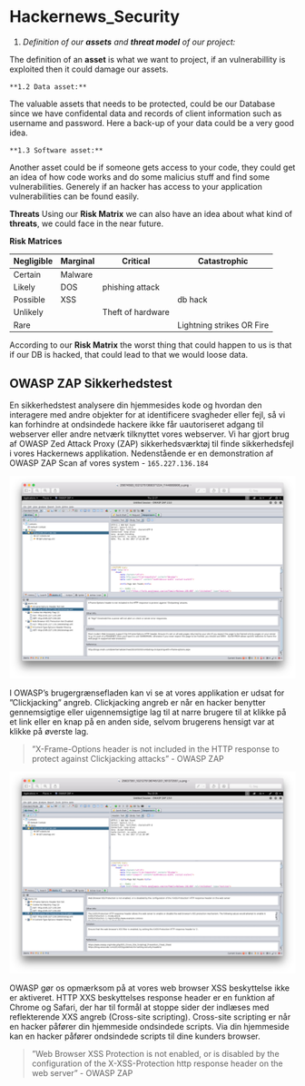 # Hackernews_Security

1. _Definition of our **assets** and **threat model** of our project:_

The definition of an **asset** is what we want to project, if an vulnerabillity is exploited then it could damage our assets. 
    
    **1.2 Data asset:**
The valuable assets that needs to be protected, could be our Database since we have confidental data and records of client information such as username and password. Here a back-up of your data could be a very good idea. 
    
    **1.3 Software asset:** 
Another asset could be if someone gets access to your code, they could get an idea of how code works and do some malicius stuff and find some vulnerabilities. Generely if an hacker has access to your application vulnerabilities can be found easily. 

**Threats**
Using our **Risk Matrix** we can also have an idea about what kind of **threats**, we could face in the near future. 


**Risk Matrices**

| Negligible | Marginal |Critical |Catastrophic|
| --- | --- | --- | --- |
| Certain | Malware |  |  |  |
| Likely | DOS | phishing attack |  |  |
| Possible | XSS |  | db hack |  |
| Unlikely |  | Theft of hardware |  |  |
| Rare |  |  | Lightning strikes OR Fire |  |

According to our **Risk Matrix** the worst thing that could happen to us is that if our DB is hacked, that could lead to that we would loose data. 


## OWASP ZAP Sikkerhedstest

En sikkerhedstest analysere din hjemmesides kode og hvordan den interagere med andre objekter for at identificere svagheder eller fejl, så vi kan forhindre at ondsindede hackere ikke får uautoriseret adgang til webserver eller andre netværk tilknyttet vores webserver. Vi har gjort brug af OWASP Zed Attack Proxy (ZAP) sikkerhedsværktøj til finde sikkerhedsfejl i vores Hackernews applikation. Nedenstående er en demonstration af OWASP ZAP Scan af vores system - `165.227.136.184`

![Text](https://github.com/HakimiX/UFO/blob/master/Models/OWASP2.jpg)

I OWASP’s brugergrænsefladen kan vi se at vores applikation er udsat for ”Clickjacking” angreb. Clickjacking angreb er når en hacker benytter gennemsigtige eller uigennemsigtige lag til at narre brugere til at klikke på et link eller en knap på en anden side, selvom brugerens hensigt var at klikke på øverste lag. 

> ”X-Frame-Options header is not included in the HTTP response to protect against Clickjacking attacks” - OWASP ZAP

![Text](https://github.com/HakimiX/UFO/blob/master/Models/OWASP1.jpg)

OWASP gør os opmærksom på at vores web browser XSS beskyttelse ikke er aktiveret. HTTP XXS beskyttelses response header er en funktion af Chrome og Safari, der har til formål at stoppe sider der indlæses med reflekterende XXS angreb (Cross-site scripting). Cross-site scripting er når en hacker påfører din hjemmeside ondsindede scripts. Via din hjemmeside kan en hacker påfører ondsindede scripts til dine kunders browser.  

> ”Web Browser XSS Protection is not enabled, or is disabled by the configuration of the X-XSS-Protection http response header on the web server” - OWASP ZAP

